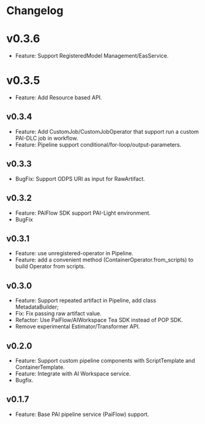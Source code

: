 # Changelog

# v0.3.6
- Feature: Support RegisteredModel Management/EasService.

# v0.3.5
- Feature: Add Resource based API.

## v0.3.4
- Feature: Add CustomJob/CustomJobOperator that support run a custom PAI-DLC job in workflow.
- Feature: Pipeline support conditional/for-loop/output-parameters.

## v0.3.3
- BugFix: Support ODPS URI as input for RawArtifact.

## v0.3.2

- Feature: PAIFlow SDK support PAI-Light environment.
- BugFix

## v0.3.1
- Feature: use unregistered-operator in Pipeline.
- Feature: add a convenient method (ContainerOperator.from_scripts) to build Operator from scripts.


## v0.3.0

- Feature: Support repeated artifact in Pipeline, add class MetadataBuilder;
- Fix: Fix passing raw artifact value.
- Refactor: Use PaiFlow/AIWorkspace Tea SDK instead of POP SDK.
- Remove experimental Estimator/Transformer API.

## v0.2.0

- Feature: Support custom pipeline components with ScriptTemplate and ContainerTemplate.
- Feature: Integrate with AI Workspace service.
- Bugfix.


## v0.1.7

- Feature: Base PAI pipeline service (PaiFlow) support.
